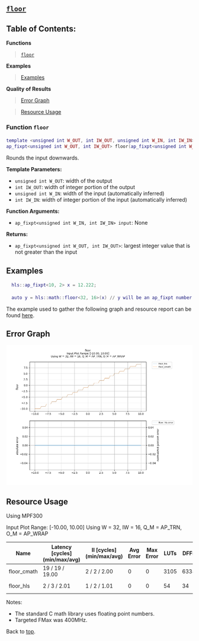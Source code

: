 ## [`floor`](../../include/hls_floor.hpp)

## Table of Contents:

**Functions**

> [`floor`](#function-floor)

**Examples**

> [Examples](#examples)

**Quality of Results**

> [Error Graph](#error-graph)

> [Resource Usage](#resource-usage)


### Function `floor`
~~~lua
template <unsigned int W_OUT, int IW_OUT, unsigned int W_IN, int IW_IN>
ap_fixpt<unsigned int W_OUT, int IW_OUT> floor(ap_fixpt<unsigned int W_IN, int IW_IN> input)
~~~

Rounds the input downwards.

**Template Parameters:**

- `unsigned int W_OUT`: width of the output
- `int IW_OUT`: width of integer portion of the output
- `unsigned int W_IN`: width of the input (automatically inferred)
- `int IW_IN`: width of integer portion of the input (automatically inferred)

**Function Arguments:**

- `ap_fixpt<unsigned int W_IN, int IW_IN> input`: None

**Returns:**

- `ap_fixpt<unsigned int W_OUT, int IW_OUT>`: largest integer value that is not greater than the input 
## Examples

~~~lua
  hls::ap_fixpt<10, 2> x = 12.222;

  auto y = hls::math::floor<32, 16>(x) // y will be an ap_fixpt number with a value of 12

~~~

The example used to gather the following graph and resource report can be found [here](../../examples/simple/floor).

## Error Graph

![floor_D32_I16_S-10.000000_L10.000000](../graphs/floor_D32_I16_S-10.000000_L10.000000_graph.png)

## Resource Usage

Using MPF300

Input Plot Range: [-10.00, 10.00]
Using W = 32, IW = 16, Q_M = AP_TRN, O_M = AP_WRAP

| Name        | Latency [cycles] (min/max/avg)   | II [cycles] (min/max/avg)   |   Avg Error |   Max Error |   LUTs |   DFFs |   DSPs |   LSRAM |   uSRAM | Estimated Frequency   |
|-------------|----------------------------------|-----------------------------|-------------|-------------|--------|--------|--------|---------|---------|-----------------------|
| floor_cmath | 19 / 19 / 19.00                  | 2 / 2 / 2.00                |           0 |           0 |   3105 |   6338 |      0 |       0 |       0 | 391.850 MHz           |
| floor_hls   | 2 / 3 / 2.01                     | 1 / 2 / 1.01                |           0 |           0 |     54 |     34 |      0 |       0 |       0 | 1457.726 MHz          |

Notes:
- The standard C math library uses floating point numbers.
- Targeted FMax was 400MHz.


Back to [top](#).